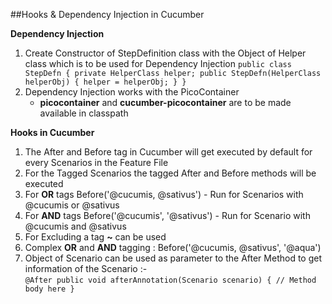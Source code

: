 ##Hooks & Dependency Injection in Cucumber

**Dependency Injection**<br/>
1. Create Constructor of StepDefinition class with the Object of Helper class which is to be used for Dependency Injection
	``
	public class StepDefn {
		private HelperClass helper;
		public StepDefn(HelperClass helperObj) {
			helper = helperObj;
		}
	}
	``
2. Dependency Injection works with the PicoContainer
	- **picocontainer** and **cucumber-picocontainer** are to be made available in classpath

**Hooks in Cucumber**<br/>
1. The After and Before tag in Cucumber will get executed by default for every Scenarios in the Feature File
2. For the Tagged Scenarios the tagged After and Before methods will be executed
3. For **OR** tags Before('@cucumis, @sativus') - Run for Scenarios with @cucumis or @sativus
4. For **AND** tags Before('@cucumis', '@sativus') - Run for Scenario with @cucumis and @sativus
5. For Excluding a tag **~** can be used 
6. Complex **OR** and **AND** tagging : Before('@cucumis, @sativus', '@aqua')
7. Object of Scenario can be used as parameter to the After Method to get information of the Scenario :-<br/>
	``
	@After
	public void afterAnnotation(Scenario scenario) {
		// Method body here
	}
	``

